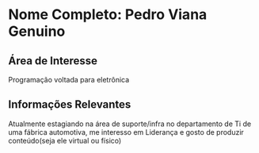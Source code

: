 # Nome Completo: Pedro Viana Genuino

## Área de Interesse
Programação voltada para eletrônica

## Informações Relevantes
Atualmente estagiando na área de suporte/infra no departamento de Ti de uma fábrica automotiva, me interesso em Liderança e gosto
de produzir conteúdo(seja ele virtual ou físico)

